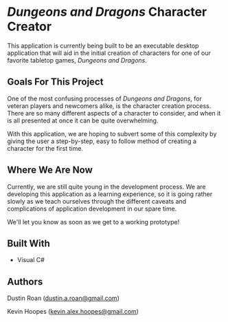 # *Dungeons and Dragons* Character Creator

This application is currently being built to be an executable desktop application that will aid in the initial creation of characters for one of our favorite tabletop games, *Dungeons and Dragons*.

Goals For This Project
----------------------

One of the most confusing processes of *Dungeons and Dragons*, for veteran players and newcomers alike, is the character creation process. There are so many different aspects of a character to consider, and when it is all presented at once it can be quite overwhelming.

With this application, we are hoping to subvert some of this complexity by giving the user a step-by-step, easy to follow method of creating a character for the first time.

Where We Are Now
----------------------

Currently, we are still quite young in the development process. We are developing this application as a learning experience, so it is going rather slowly as we teach ourselves through the different caveats and complications of application development in our spare time. 

We'll let you know as soon as we get to a working prototype!

Built With
----------
+ Visual C#

Authors
-------
Dustin Roan (dustin.a.roan@gmail.com)

Kevin Hoopes (kevin.alex.hoopes@gmail.com)
